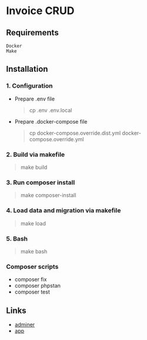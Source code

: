 # Invoice CRUD

##  Requirements

    Docker
    Make


##  Installation

### 1. Configuration
* Prepare .env file
  > cp .env .env.local

* Prepare .docker-compose file
  > cp docker-compose.override.dist.yml docker-compose.override.yml

### 2. Build via makefile
  > make build

### 3. Run composer install
  > make composer-install
  
### 4. Load data and migration via makefile
  > make load
  
### 5. Bash
  > make bash

### Composer scripts
  - composer fix 
  - composer phpstan
  - composer test
  
## Links
  * [adminer](http://localhost:8020/)
  * [app](http://localhost:8080)